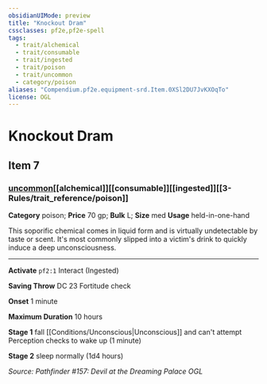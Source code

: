 ```yaml
---
obsidianUIMode: preview
title: "Knockout Dram"
cssclasses: pf2e,pf2e-spell
tags:
  - trait/alchemical
  - trait/consumable
  - trait/ingested
  - trait/poison
  - trait/uncommon
  - category/poison
aliases: "Compendium.pf2e.equipment-srd.Item.0XSl2DU7JvKXOqTo"
license: OGL
---
```

# Knockout Dram
## Item 7
### [uncommon](uncommon "Uncommon Rarity Trait")[[alchemical]][[consumable]][[ingested]][[3-Rules/trait_reference/poison]]

**Category** poison; 
**Price** 70 gp; 
**Bulk** L; **Size** med
**Usage** held-in-one-hand

This soporific chemical comes in liquid form and is virtually undetectable by taste or scent. It's most commonly slipped into a victim's drink to quickly induce a deep unconsciousness.

* * *

**Activate** `pf2:1` Interact (Ingested)

**Saving Throw** DC 23 Fortitude check

**Onset** 1 minute

**Maximum Duration** 10 hours

**Stage 1** fall [[Conditions/Unconscious|Unconscious]] and can't attempt Perception checks to wake up (1 minute)

**Stage 2** sleep normally (1d4 hours)

*Source: Pathfinder #157: Devil at the Dreaming Palace*
*OGL*